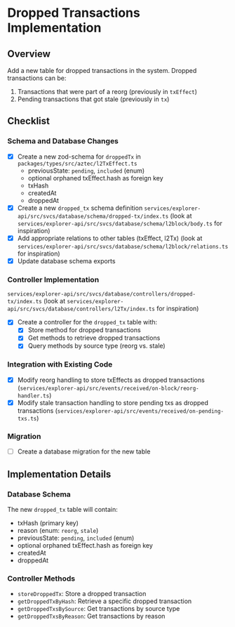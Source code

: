 # Dropped Transactions Implementation

## Overview

Add a new table for dropped transactions in the system. Dropped transactions can be:

1. Transactions that were part of a reorg (previously in `txEffect`)
2. Pending transactions that got stale (previously in `tx`)

## Checklist

### Schema and Database Changes

- [x] Create a new zod-schema for `droppedTx` in `packages/types/src/aztec/l2TxEffect.ts`
  - previousState: `pending`, `included` (enum)
  - optional orphaned txEffect.hash as foreign key
  - txHash
  - createdAt
  - droppedAt
- [x] Create a new `dropped_tx` schema definition `services/explorer-api/src/svcs/database/schema/dropped-tx/index.ts` (look at `services/explorer-api/src/svcs/database/schema/l2block/body.ts` for inspiration)
- [x] Add appropriate relations to other tables (txEffect, l2Tx) (look at `services/explorer-api/src/svcs/database/schema/l2block/relations.ts` for inspiration)
- [x] Update database schema exports

### Controller Implementation

`services/explorer-api/src/svcs/database/controllers/dropped-tx/index.ts` (look at `services/explorer-api/src/svcs/database/controllers/l2Tx/index.ts` for inspiration)

- [x] Create a controller for the `dropped_tx` table with:
  - [x] Store method for dropped transactions
  - [x] Get methods to retrieve dropped transactions
  - [x] Query methods by source type (reorg vs. stale)

### Integration with Existing Code

- [x] Modify reorg handling to store txEffects as dropped transactions (`services/explorer-api/src/events/received/on-block/reorg-handler.ts`)
- [x] Modify stale transaction handling to store pending txs as dropped transactions (`services/explorer-api/src/events/received/on-pending-txs.ts`)

### Migration

- [ ] Create a database migration for the new table

## Implementation Details

### Database Schema

The new `dropped_tx` table will contain:

- txHash (primary key)
- reason (enum: `reorg`, `stale`)
- previousState: `pending`, `included` (enum)
- optional orphaned txEffect.hash as foreign key
- createdAt
- droppedAt

### Controller Methods

- `storeDroppedTx`: Store a dropped transaction
- `getDroppedTxByHash`: Retrieve a specific dropped transaction
- `getDroppedTxsBySource`: Get transactions by source type
- `getDroppedTxsByReason`: Get transactions by reason

